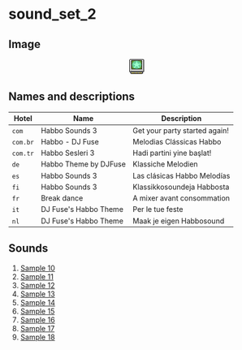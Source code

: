 # sound_set_2

## Image

<div align="center">

![sound_set_2](../uploads/imgs/02.gif)

</div>

## Names and descriptions

| Hotel | Name | Description |
|-|-|-|
| `com` | Habbo Sounds 3 | Get your party started again! |
| `com.br` | Habbo - DJ Fuse | Melodias Clássicas Habbo |
| `com.tr` | Habbo Sesleri 3 | Hadi partini yine başlat! |
| `de` | Habbo Theme by DJFuse | Klassiche Melodien |
| `es` | Habbo Sounds 3 | Las clásicas Habbo Melodías |
| `fi` | Habbo Sounds 3 | Klassikkosoundeja Habbosta |
| `fr` | Break dance | A mixer avant consommation |
| `it` | DJ Fuse's Habbo Theme | Per le tue feste |
| `nl` | DJ Fuse's Habbo Theme | Maak je eigen Habbosound |

## Sounds

1. [Sample 10](../uploads/sounds/sound_machine_sample_10.mp3)
1. [Sample 11](../uploads/sounds/sound_machine_sample_11.mp3)
1. [Sample 12](../uploads/sounds/sound_machine_sample_12.mp3)
1. [Sample 13](../uploads/sounds/sound_machine_sample_13.mp3)
1. [Sample 14](../uploads/sounds/sound_machine_sample_14.mp3)
1. [Sample 15](../uploads/sounds/sound_machine_sample_15.mp3)
1. [Sample 16](../uploads/sounds/sound_machine_sample_16.mp3)
1. [Sample 17](../uploads/sounds/sound_machine_sample_17.mp3)
1. [Sample 18](../uploads/sounds/sound_machine_sample_18.mp3)